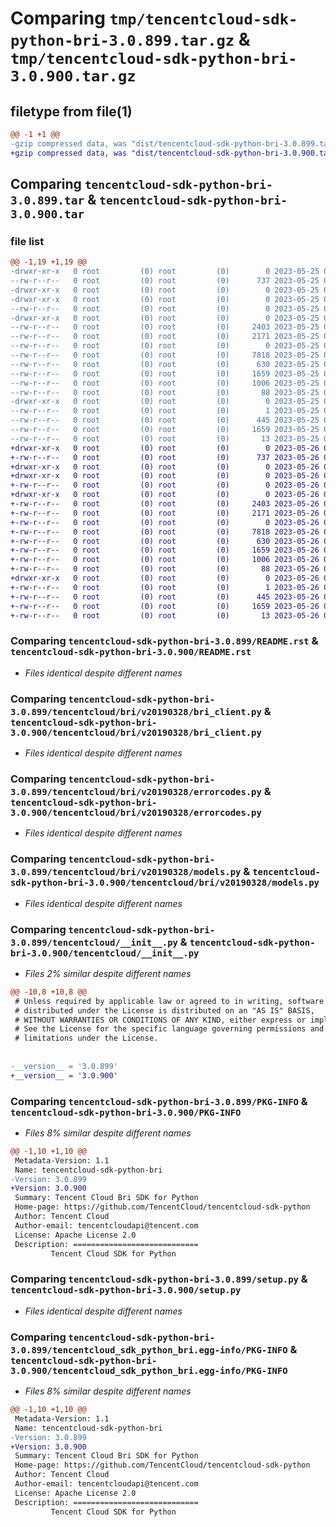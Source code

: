 # Comparing `tmp/tencentcloud-sdk-python-bri-3.0.899.tar.gz` & `tmp/tencentcloud-sdk-python-bri-3.0.900.tar.gz`

## filetype from file(1)

```diff
@@ -1 +1 @@
-gzip compressed data, was "dist/tencentcloud-sdk-python-bri-3.0.899.tar", last modified: Thu May 25 00:18:22 2023, max compression
+gzip compressed data, was "dist/tencentcloud-sdk-python-bri-3.0.900.tar", last modified: Fri May 26 02:11:48 2023, max compression
```

## Comparing `tencentcloud-sdk-python-bri-3.0.899.tar` & `tencentcloud-sdk-python-bri-3.0.900.tar`

### file list

```diff
@@ -1,19 +1,19 @@
-drwxr-xr-x   0 root         (0) root         (0)        0 2023-05-25 00:18:22.000000 tencentcloud-sdk-python-bri-3.0.899/
--rw-r--r--   0 root         (0) root         (0)      737 2023-05-25 00:18:22.000000 tencentcloud-sdk-python-bri-3.0.899/README.rst
-drwxr-xr-x   0 root         (0) root         (0)        0 2023-05-25 00:18:22.000000 tencentcloud-sdk-python-bri-3.0.899/tencentcloud/
-drwxr-xr-x   0 root         (0) root         (0)        0 2023-05-25 00:18:22.000000 tencentcloud-sdk-python-bri-3.0.899/tencentcloud/bri/
--rw-r--r--   0 root         (0) root         (0)        0 2023-05-25 00:18:22.000000 tencentcloud-sdk-python-bri-3.0.899/tencentcloud/bri/__init__.py
-drwxr-xr-x   0 root         (0) root         (0)        0 2023-05-25 00:18:22.000000 tencentcloud-sdk-python-bri-3.0.899/tencentcloud/bri/v20190328/
--rw-r--r--   0 root         (0) root         (0)     2403 2023-05-25 00:18:22.000000 tencentcloud-sdk-python-bri-3.0.899/tencentcloud/bri/v20190328/bri_client.py
--rw-r--r--   0 root         (0) root         (0)     2171 2023-05-25 00:18:22.000000 tencentcloud-sdk-python-bri-3.0.899/tencentcloud/bri/v20190328/errorcodes.py
--rw-r--r--   0 root         (0) root         (0)        0 2023-05-25 00:18:22.000000 tencentcloud-sdk-python-bri-3.0.899/tencentcloud/bri/v20190328/__init__.py
--rw-r--r--   0 root         (0) root         (0)     7818 2023-05-25 00:18:22.000000 tencentcloud-sdk-python-bri-3.0.899/tencentcloud/bri/v20190328/models.py
--rw-r--r--   0 root         (0) root         (0)      630 2023-05-25 00:18:22.000000 tencentcloud-sdk-python-bri-3.0.899/tencentcloud/__init__.py
--rw-r--r--   0 root         (0) root         (0)     1659 2023-05-25 00:18:22.000000 tencentcloud-sdk-python-bri-3.0.899/PKG-INFO
--rw-r--r--   0 root         (0) root         (0)     1006 2023-05-25 00:18:22.000000 tencentcloud-sdk-python-bri-3.0.899/setup.py
--rw-r--r--   0 root         (0) root         (0)       88 2023-05-25 00:18:22.000000 tencentcloud-sdk-python-bri-3.0.899/setup.cfg
-drwxr-xr-x   0 root         (0) root         (0)        0 2023-05-25 00:18:22.000000 tencentcloud-sdk-python-bri-3.0.899/tencentcloud_sdk_python_bri.egg-info/
--rw-r--r--   0 root         (0) root         (0)        1 2023-05-25 00:18:22.000000 tencentcloud-sdk-python-bri-3.0.899/tencentcloud_sdk_python_bri.egg-info/dependency_links.txt
--rw-r--r--   0 root         (0) root         (0)      445 2023-05-25 00:18:22.000000 tencentcloud-sdk-python-bri-3.0.899/tencentcloud_sdk_python_bri.egg-info/SOURCES.txt
--rw-r--r--   0 root         (0) root         (0)     1659 2023-05-25 00:18:22.000000 tencentcloud-sdk-python-bri-3.0.899/tencentcloud_sdk_python_bri.egg-info/PKG-INFO
--rw-r--r--   0 root         (0) root         (0)       13 2023-05-25 00:18:22.000000 tencentcloud-sdk-python-bri-3.0.899/tencentcloud_sdk_python_bri.egg-info/top_level.txt
+drwxr-xr-x   0 root         (0) root         (0)        0 2023-05-26 02:11:48.000000 tencentcloud-sdk-python-bri-3.0.900/
+-rw-r--r--   0 root         (0) root         (0)      737 2023-05-26 02:11:48.000000 tencentcloud-sdk-python-bri-3.0.900/README.rst
+drwxr-xr-x   0 root         (0) root         (0)        0 2023-05-26 02:11:48.000000 tencentcloud-sdk-python-bri-3.0.900/tencentcloud/
+drwxr-xr-x   0 root         (0) root         (0)        0 2023-05-26 02:11:48.000000 tencentcloud-sdk-python-bri-3.0.900/tencentcloud/bri/
+-rw-r--r--   0 root         (0) root         (0)        0 2023-05-26 02:11:48.000000 tencentcloud-sdk-python-bri-3.0.900/tencentcloud/bri/__init__.py
+drwxr-xr-x   0 root         (0) root         (0)        0 2023-05-26 02:11:48.000000 tencentcloud-sdk-python-bri-3.0.900/tencentcloud/bri/v20190328/
+-rw-r--r--   0 root         (0) root         (0)     2403 2023-05-26 02:11:48.000000 tencentcloud-sdk-python-bri-3.0.900/tencentcloud/bri/v20190328/bri_client.py
+-rw-r--r--   0 root         (0) root         (0)     2171 2023-05-26 02:11:48.000000 tencentcloud-sdk-python-bri-3.0.900/tencentcloud/bri/v20190328/errorcodes.py
+-rw-r--r--   0 root         (0) root         (0)        0 2023-05-26 02:11:48.000000 tencentcloud-sdk-python-bri-3.0.900/tencentcloud/bri/v20190328/__init__.py
+-rw-r--r--   0 root         (0) root         (0)     7818 2023-05-26 02:11:48.000000 tencentcloud-sdk-python-bri-3.0.900/tencentcloud/bri/v20190328/models.py
+-rw-r--r--   0 root         (0) root         (0)      630 2023-05-26 02:11:48.000000 tencentcloud-sdk-python-bri-3.0.900/tencentcloud/__init__.py
+-rw-r--r--   0 root         (0) root         (0)     1659 2023-05-26 02:11:48.000000 tencentcloud-sdk-python-bri-3.0.900/PKG-INFO
+-rw-r--r--   0 root         (0) root         (0)     1006 2023-05-26 02:11:48.000000 tencentcloud-sdk-python-bri-3.0.900/setup.py
+-rw-r--r--   0 root         (0) root         (0)       88 2023-05-26 02:11:48.000000 tencentcloud-sdk-python-bri-3.0.900/setup.cfg
+drwxr-xr-x   0 root         (0) root         (0)        0 2023-05-26 02:11:48.000000 tencentcloud-sdk-python-bri-3.0.900/tencentcloud_sdk_python_bri.egg-info/
+-rw-r--r--   0 root         (0) root         (0)        1 2023-05-26 02:11:48.000000 tencentcloud-sdk-python-bri-3.0.900/tencentcloud_sdk_python_bri.egg-info/dependency_links.txt
+-rw-r--r--   0 root         (0) root         (0)      445 2023-05-26 02:11:48.000000 tencentcloud-sdk-python-bri-3.0.900/tencentcloud_sdk_python_bri.egg-info/SOURCES.txt
+-rw-r--r--   0 root         (0) root         (0)     1659 2023-05-26 02:11:48.000000 tencentcloud-sdk-python-bri-3.0.900/tencentcloud_sdk_python_bri.egg-info/PKG-INFO
+-rw-r--r--   0 root         (0) root         (0)       13 2023-05-26 02:11:48.000000 tencentcloud-sdk-python-bri-3.0.900/tencentcloud_sdk_python_bri.egg-info/top_level.txt
```

### Comparing `tencentcloud-sdk-python-bri-3.0.899/README.rst` & `tencentcloud-sdk-python-bri-3.0.900/README.rst`

 * *Files identical despite different names*

### Comparing `tencentcloud-sdk-python-bri-3.0.899/tencentcloud/bri/v20190328/bri_client.py` & `tencentcloud-sdk-python-bri-3.0.900/tencentcloud/bri/v20190328/bri_client.py`

 * *Files identical despite different names*

### Comparing `tencentcloud-sdk-python-bri-3.0.899/tencentcloud/bri/v20190328/errorcodes.py` & `tencentcloud-sdk-python-bri-3.0.900/tencentcloud/bri/v20190328/errorcodes.py`

 * *Files identical despite different names*

### Comparing `tencentcloud-sdk-python-bri-3.0.899/tencentcloud/bri/v20190328/models.py` & `tencentcloud-sdk-python-bri-3.0.900/tencentcloud/bri/v20190328/models.py`

 * *Files identical despite different names*

### Comparing `tencentcloud-sdk-python-bri-3.0.899/tencentcloud/__init__.py` & `tencentcloud-sdk-python-bri-3.0.900/tencentcloud/__init__.py`

 * *Files 2% similar despite different names*

```diff
@@ -10,8 +10,8 @@
 # Unless required by applicable law or agreed to in writing, software
 # distributed under the License is distributed on an "AS IS" BASIS,
 # WITHOUT WARRANTIES OR CONDITIONS OF ANY KIND, either express or implied.
 # See the License for the specific language governing permissions and
 # limitations under the License.
 
 
-__version__ = '3.0.899'
+__version__ = '3.0.900'
```

### Comparing `tencentcloud-sdk-python-bri-3.0.899/PKG-INFO` & `tencentcloud-sdk-python-bri-3.0.900/PKG-INFO`

 * *Files 8% similar despite different names*

```diff
@@ -1,10 +1,10 @@
 Metadata-Version: 1.1
 Name: tencentcloud-sdk-python-bri
-Version: 3.0.899
+Version: 3.0.900
 Summary: Tencent Cloud Bri SDK for Python
 Home-page: https://github.com/TencentCloud/tencentcloud-sdk-python
 Author: Tencent Cloud
 Author-email: tencentcloudapi@tencent.com
 License: Apache License 2.0
 Description: ============================
         Tencent Cloud SDK for Python
```

### Comparing `tencentcloud-sdk-python-bri-3.0.899/setup.py` & `tencentcloud-sdk-python-bri-3.0.900/setup.py`

 * *Files identical despite different names*

### Comparing `tencentcloud-sdk-python-bri-3.0.899/tencentcloud_sdk_python_bri.egg-info/PKG-INFO` & `tencentcloud-sdk-python-bri-3.0.900/tencentcloud_sdk_python_bri.egg-info/PKG-INFO`

 * *Files 8% similar despite different names*

```diff
@@ -1,10 +1,10 @@
 Metadata-Version: 1.1
 Name: tencentcloud-sdk-python-bri
-Version: 3.0.899
+Version: 3.0.900
 Summary: Tencent Cloud Bri SDK for Python
 Home-page: https://github.com/TencentCloud/tencentcloud-sdk-python
 Author: Tencent Cloud
 Author-email: tencentcloudapi@tencent.com
 License: Apache License 2.0
 Description: ============================
         Tencent Cloud SDK for Python
```

